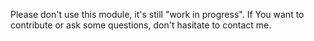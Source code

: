Please don't use this module, it's still "work in progress". If You want to contribute or ask some questions, don't hasitate to contact me.